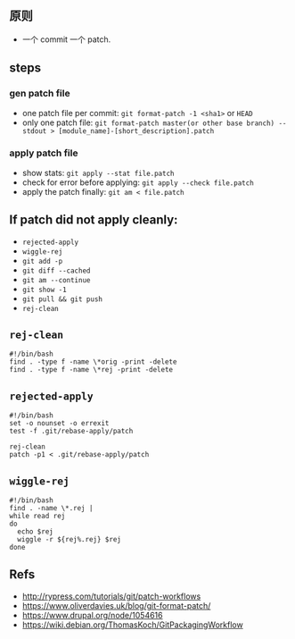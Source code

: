 ## 原则
* 一个 commit 一个 patch.

## steps
### gen patch file
* one patch file per commit: `git format-patch -1 <sha1>` or `HEAD`
* only one patch file: `git format-patch master(or other base branch) --stdout > [module_name]-[short_description].patch`

### apply patch file
* show stats: `git apply --stat file.patch`
* check for error before applying: `git apply --check file.patch`
* apply the patch finally: `git am < file.patch`

## If patch did not apply cleanly:
* `rejected-apply`
* `wiggle-rej`
* `git add -p`
* `git diff --cached`
* `git am --continue`
* `git show -1`
* `git pull && git push`
* `rej-clean`

## `rej-clean`

```
#!/bin/bash
find . -type f -name \*orig -print -delete
find . -type f -name \*rej -print -delete
```

## `rejected-apply`

```
#!/bin/bash
set -o nounset -o errexit
test -f .git/rebase-apply/patch

rej-clean
patch -p1 < .git/rebase-apply/patch
```

## `wiggle-rej`

```
#!/bin/bash
find . -name \*.rej |
while read rej
do
  echo $rej
  wiggle -r ${rej%.rej} $rej
done
```

## Refs
* <http://rypress.com/tutorials/git/patch-workflows>
* <https://www.oliverdavies.uk/blog/git-format-patch/>
* <https://www.drupal.org/node/1054616>
* <https://wiki.debian.org/ThomasKoch/GitPackagingWorkflow>